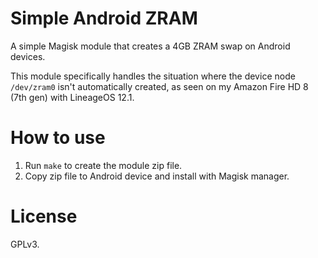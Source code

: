 # Simple Android ZRAM

A simple Magisk module that creates a 4GB ZRAM swap on Android devices.

This module specifically handles the situation where the device node `/dev/zram0` isn't automatically created, as seen on my Amazon Fire HD 8 (7th gen) with LineageOS 12.1.

# How to use

1. Run `make` to create the module zip file.
2. Copy zip file to Android device and install with Magisk manager.

# License

GPLv3.
